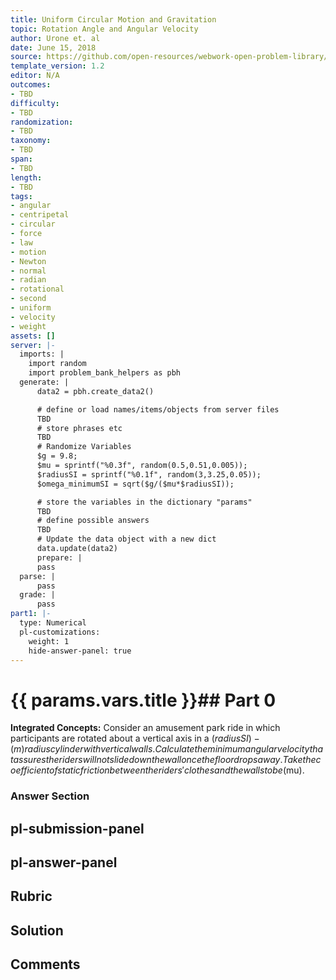 ```yaml
---
title: Uniform Circular Motion and Gravitation
topic: Rotation Angle and Angular Velocity
author: Urone et. al
date: June 15, 2018
source: https://github.com/open-resources/webwork-open-problem-library/tree/master/Contrib/BrockPhysics/College_Physics_Urone/6.Uniform_Circular_Motion_and_Gravitation/Rotation_Angle_and_Angular_Velocity/NU_U17-06-01-009.pg
template_version: 1.2
editor: N/A
outcomes:
- TBD
difficulty:
- TBD
randomization:
- TBD
taxonomy:
- TBD
span:
- TBD
length:
- TBD
tags:
- angular
- centripetal
- circular
- force
- law
- motion
- Newton
- normal
- radian
- rotational
- second
- uniform
- velocity
- weight
assets: []
server: |-
  imports: |
    import random
    import problem_bank_helpers as pbh
  generate: |
      data2 = pbh.create_data2()

      # define or load names/items/objects from server files
      TBD
      # store phrases etc
      TBD
      # Randomize Variables
      $g = 9.8;
      $mu = sprintf("%0.3f", random(0.5,0.51,0.005));
      $radiusSI = sprintf("%0.1f", random(3,3.25,0.05));
      $omega_minimumSI = sqrt($g/($mu*$radiusSI));

      # store the variables in the dictionary "params"
      TBD
      # define possible answers
      TBD
      # Update the data object with a new dict
      data.update(data2)
      prepare: |
      pass
  parse: |
      pass
  grade: |
      pass
part1: |-
  type: Numerical
  pl-customizations:
    weight: 1
    hide-answer-panel: true
---
```


# {{ params.vars.title }}## Part 0 
<b>Integrated Concepts:</b> Consider an amusement park ride in which participants are rotated about a vertical axis in a ($radiusSI)-(m) radius cylinder with vertical walls. Calculate the minimum angular velocity that assures the riders will not slide down the wall once the floor drops away. Take the coefficient of static friction between the riders' clothes and the walls to be ($mu). 


### Answer Section 


## pl-submission-panel 


## pl-answer-panel 


## Rubric 


## Solution 


## Comments 


